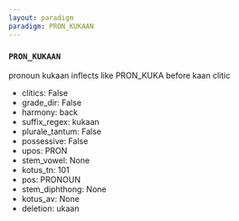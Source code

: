 ```yaml
---
layout: paradigm
paradigm: PRON_KUKAAN
---
```

### ` PRON_KUKAAN `

pronoun kukaan inflects like PRON_KUKA before kaan clitic
* clitics: False
* grade_dir: False
* harmony: back
* suffix_regex: kukaan
* plurale_tantum: False
* possessive: False
* upos: PRON
* stem_vowel: None
* kotus_tn: 101
* pos: PRONOUN
* stem_diphthong: None
* kotus_av: None
* deletion: ukaan
